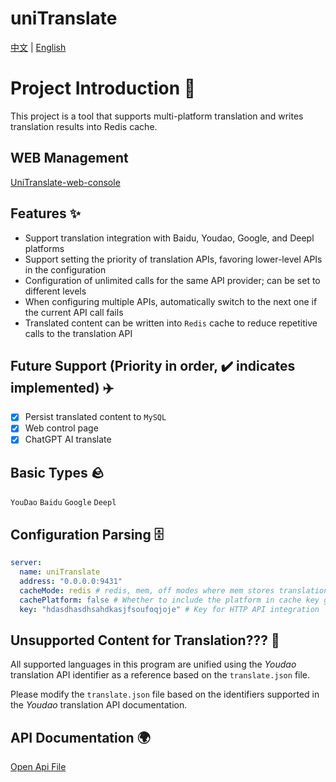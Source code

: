 # uniTranslate

[中文](./README.md) | [English](./README_EN.md)

# Project Introduction 📒
This project is a tool that supports multi-platform translation and writes translation results into Redis cache.

## WEB Management
[UniTranslate-web-console](https://github.com/xgd16/UniTranslate-web-console)

## Features ✨
- Support translation integration with Baidu, Youdao, Google, and Deepl platforms
- Support setting the priority of translation APIs, favoring lower-level APIs in the configuration
- Configuration of unlimited calls for the same API provider; can be set to different levels
- When configuring multiple APIs, automatically switch to the next one if the current API call fails
- Translated content can be written into `Redis` cache to reduce repetitive calls to the translation API

## Future Support (Priority in order, ✔️ indicates implemented) ✈️
- [x] Persist translated content to `MySQL`
- [x] Web control page
- [x] ChatGPT AI translate

## Basic Types 🪨
`YouDao` `Baidu` `Google` `Deepl`

## Configuration Parsing 🗄️

```yaml
server:
  name: uniTranslate
  address: "0.0.0.0:9431"
  cacheMode: redis # redis, mem, off modes where mem stores translation results in program memory and off doesn't write any cache
  cachePlatform: false # Whether to include the platform in cache key generation (affects automatic initialization of stored keys when the project starts)
  key: "hdasdhasdhsahdkasjfsoufoqjoje" # Key for HTTP API integration
```

## Unsupported Content for Translation??? 🤔
All supported languages in this program are unified using the _Youdao_ translation API identifier as a reference based on the `translate.json` file.

Please modify the `translate.json` file based on the identifiers supported in the _Youdao_ translation API documentation.

## API Documentation 🌍
[Open Api File](./uniTranslate%20(统一翻译).openapi.json)